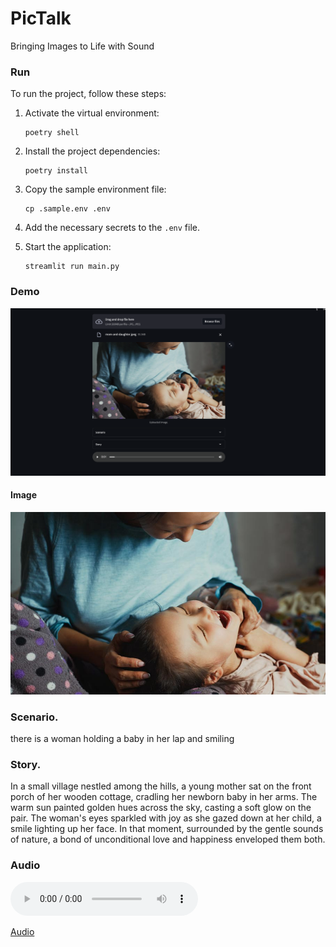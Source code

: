 # PicTalk
 Bringing Images to Life with Sound

### Run
To run the project, follow these steps:

1. Activate the virtual environment:
    ```shell
    poetry shell
    ```

2. Install the project dependencies:
    ```shell
    poetry install
    ```

3. Copy the sample environment file:
    ```shell
    cp .sample.env .env
    ```

4. Add the necessary secrets to the `.env` file.

5. Start the application:
    ```shell
    streamlit run main.py
    ```


### Demo
![alt text](image.png)

#### Image
![Sample Image](/data/mom-and-daughter.jpeg)

### Scenario.
there is a woman holding a baby in her lap and smiling

### Story.
In a small village nestled among the hills, a young mother sat on the front porch of her wooden cottage, cradling her newborn baby in her arms. The warm sun painted golden hues across the sky, casting a soft glow on the pair. The woman's eyes sparkled with joy as she gazed down at her child, a smile lighting up her face. In that moment, surrounded by the gentle sounds of nature, a bond of unconditional love and happiness enveloped them both.

### Audio
<audio controls>
    <source src="/data/output-2024-04-28-13-06-24.flac" type="audio/mpeg">
    Your browser does not support the audio element.
</audio>

[Audio](/data/output-2024-04-28-13-06-24)
